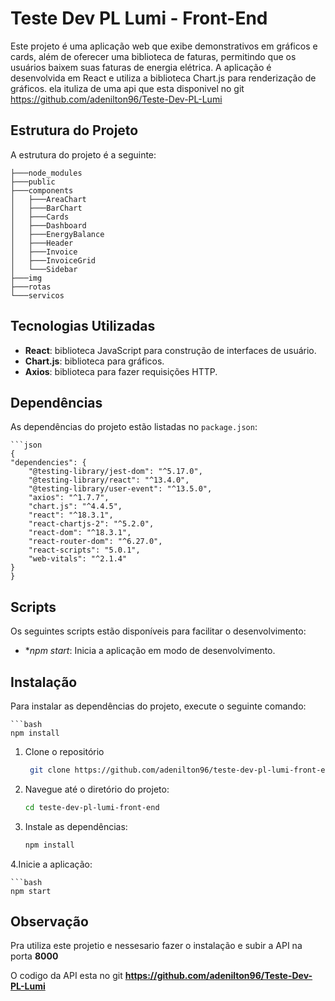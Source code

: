 # Teste Dev PL Lumi - Front-End

Este projeto é uma aplicação web que exibe demonstrativos em gráficos e cards, além de oferecer uma biblioteca de faturas, permitindo que os usuários baixem suas faturas de energia elétrica. A aplicação é desenvolvida em React e utiliza a biblioteca Chart.js para renderização de gráficos. 
ela ituliza de uma api que esta disponivel no git https://github.com/adenilton96/Teste-Dev-PL-Lumi

## Estrutura do Projeto

A estrutura do projeto é a seguinte:

    ├───node_modules
    ├───public
    ├───components
    │   ├───AreaChart
    │   ├───BarChart
    │   ├───Cards
    │   ├───Dashboard
    │   ├───EnergyBalance
    │   ├───Header
    │   ├───Invoice
    │   ├───InvoiceGrid
    │   └───Sidebar
    ├───img
    ├───rotas
    └───servicos

## Tecnologias Utilizadas

- **React**: biblioteca JavaScript para construção de interfaces de usuário.
- **Chart.js**: biblioteca para gráficos.
- **Axios**: biblioteca para fazer requisições HTTP.

## Dependências
As dependências do projeto estão listadas no `package.json`:

    ```json
    {
    "dependencies": {
        "@testing-library/jest-dom": "^5.17.0",
        "@testing-library/react": "^13.4.0",
        "@testing-library/user-event": "^13.5.0",
        "axios": "^1.7.7",
        "chart.js": "^4.4.5",
        "react": "^18.3.1",
        "react-chartjs-2": "^5.2.0",
        "react-dom": "^18.3.1",
        "react-router-dom": "^6.27.0",
        "react-scripts": "5.0.1",
        "web-vitals": "^2.1.4"
    }
    }

## Scripts

Os seguintes scripts estão disponíveis para facilitar o desenvolvimento:

- **npm start*: Inicia a aplicação em modo de desenvolvimento.

## Instalação

Para instalar as dependências do projeto, execute o seguinte comando:

    ```bash
    npm install
    
1. Clone o repositório
   
   ```bash
    git clone https://github.com/adenilton96/teste-dev-pl-lumi-front-end

2. Navegue até o diretório do projeto:
    
    ```bash
    cd teste-dev-pl-lumi-front-end

3. Instale as dependências:

    ```bash
    npm install

4.Inicie a aplicação:

    ```bash 
    npm start

## Observação 

Pra utiliza este projetio e nessesario fazer o instalação e subir a API na porta **8000**

O codigo da API esta no git **https://github.com/adenilton96/Teste-Dev-PL-Lumi** 

